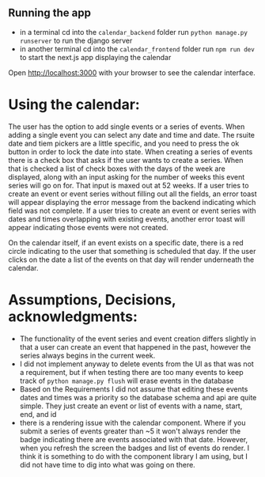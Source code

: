 ## Running the app
* in a terminal cd into the `calendar_backend` folder run `python manage.py runserver` to run the django server
* in another terminal cd into the `calendar_frontend` folder run `npm run dev` to start the next.js app displaying the calendar

Open [http://localhost:3000](http://localhost:3000) with your browser to see the calendar interface.

# Using the calendar:
The user has the option to add single events or a series of events. When adding a single event you can select any date and time and date. The rsuite date and tiem pickers are a little specific, and you need to press the ok button in order to lock the date into state. When creating a series of events there is a check box that asks if the user wants to create a series. When that is checked a list of check boxes with the days of the week are displayed, along with an input asking for the number of weeks this event series will go on for. That input is maxed out at 52 weeks. If a user tries to create an event or event series without filling out all the fields, an error toast will appear displaying the error message from the backend indicating which field was not complete. If a user tries to create an event or event series with dates and times overlapping with existing events, another error toast will appear indicating those events were not created. 

On the calendar itself, if an event exists on a specific date, there is a red circle indicating to the user that something is scheduled that day. If the user clicks on the date a list of the events on that day will render underneath the calendar. 

# Assumptions, Decisions, acknowledgments:
* The functionality of the event series and event creation differs slightly in that a user can create an event that happened in the past, however the series always begins in the current week. 
* I did not implement anyway to delete events from the UI as that was not a requirement, but if when testing there are too many events to keep track of `python manage.py flush` will erase events in the database
* Based on the Requirements I did not assume that editing these events dates and times was a priority so the database schema and api are quite simple. They just create an event or list of events with a name, start, end, and id
* there is a rendering issue with the calendar component. Where if you submit a series of events greater than ~5 it won't always render the badge indicating there are events associated with that date. However, when you refresh the screen the badges and list of events do render. I think it is something to do with the component library I am using, but I did not have time to dig into what was going on there. 
